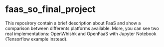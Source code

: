 # faas_so_final_project
This reposirory contain a brief description about FaaS and show a comparison between differents platforms available. More, you can see two real implementations: OpenWhishk and OpenFaaS with Jupyter Notebook (Tensorflow example instead).
